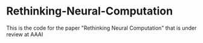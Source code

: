 # Rethinking-Neural-Computation
This is the code for the paper "Rethinking Neural Computation" that is under review at AAAI
